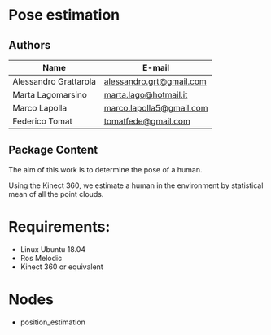 # Pose estimation

## Authors
| Name | E-mail |
|------|--------|
| Alessandro Grattarola | alessandro.grt@gmail.com |
| Marta Lagomarsino | marta.lago@hotmail.it |
| Marco Lapolla | marco.lapolla5@gmail.com |
| Federico Tomat | tomatfede@gmail.com |

## Package Content 

The aim of this work is to determine the pose of a human.

Using the Kinect 360, we estimate a human in the environment by statistical mean of all the point clouds.

# Requirements:
* Linux Ubuntu 18.04
* Ros Melodic
* Kinect 360 or equivalent

# Nodes
* position_estimation
